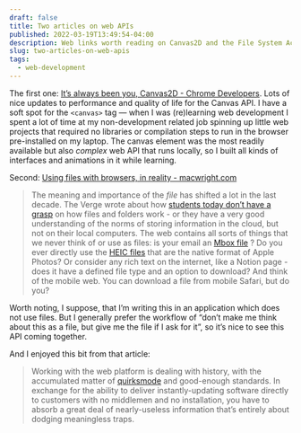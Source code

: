 ```yaml
---
draft: false
title: Two articles on web APIs
published: 2022-03-19T13:49:54-04:00
description: Web links worth reading on Canvas2D and the File System Access API.
slug: two-articles-on-web-apis
tags:
  - web-development
---
```

The first one: [It’s always been you, Canvas2D - Chrome Developers](https://developer.chrome.com/blog/canvas2d/). Lots of nice updates to performance and quality of life for the Canvas API. I have a soft spot for the `<canvas>` tag — when I was (re)learning web development I spent a lot of time at my non-development related job spinning up little web projects that required no libraries or compilation steps to run in the browser pre-installed on my laptop. The canvas element was the most readily available but also _complex_  web API that runs locally, so I built all kinds of interfaces and animations in it while learning.

Second: [Using files with browsers, in reality - macwright.com](https://macwright.com/2022/03/04/browsers-and-files.html)

> The meaning and importance of the *file* has shifted a lot in the last decade. The Verge wrote about how  [students today don’t have a grasp](https://www.theverge.com/22684730/students-file-folder-directory-structure-education-gen-z)  on how files and folders work - or they have a very good understanding of the norms of storing information in the cloud, but not on their local computers. The web contains all sorts of things that we never think of or use as files: is your email an  [Mbox file](https://en.wikipedia.org/wiki/Mbox) ? Do you ever directly use the  [HEIC files](https://en.wikipedia.org/wiki/High_Efficiency_Image_File_Format)  that are the native format of Apple Photos? Or consider any rich text on the internet, like a Notion page - does it have a defined file type and an option to download? And think of the mobile web. You can download a file from mobile Safari, but do you?

Worth noting, I suppose, that I’m writing this in an application which does not use files. But I generally prefer the workflow of “don’t make me think about this as a file, but give me the file if I ask for it”, so it’s nice to see this API coming together.

And I enjoyed this bit from that article:

> Working with the web platform is dealing with history, with the accumulated matter of  [quirksmode](https://www.quirksmode.org/)  and good-enough standards. In exchange for the ability to deliver instantly-updating software directly to customers with no middlemen and no installation, you have to absorb a great deal of nearly-useless information that’s entirely about dodging meaningless traps.